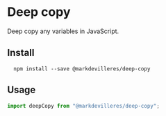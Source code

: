 # Deep copy

Deep copy any variables in JavaScript.

## Install

```
  npm install --save @markdevilleres/deep-copy
```

## Usage

```js
import deepCopy from "@markdevilleres/deep-copy";
```
